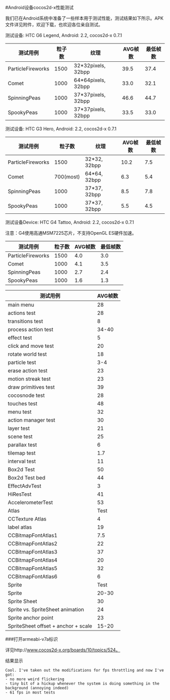 #Android设备cocos2d-x性能测试

我们已在Android系统中准备了一些样本用于测试性能，测试结果如下所示。APK文件详见附件，欢迎下载，也欢迎各位亲自测试。

测试设备: HTC G6 Legend, Android: 2.2, cocos2d-x 0.7.1

|测试用例	|粒子数|纹理|	AVG帧数|最低帧数|
|-------|-----|---|-------|------|
|ParticleFireworks|	1500|32*32pixels, 32bpp|39.5|37.4|
|Comet|	1000	|64*64pixels, 32bpp	|33.0|	32.1|
|SpinningPeas|	1000	|37*37pixels, 32bpp|46.6|44.7|
|SpookyPeas|1000|37*37pixels, 32bpp|33.5|33.0|

测试设备: HTC G3 Hero, Android: 2.2, cocos2d-x 0.7.1

|测试用例	|粒子数|纹理|	AVG帧数|	最低帧数|
|-------|-----|---|-------|-------|
|ParticleFireworks|1500|32*32, 32bpp|10.2|7.5|
|Comet|700(most)|64*64, 32bpp|6.3|5.4|
|SpinningPeas|1000|37*37, 32bpp|8.5|7.8|
|SpookyPeas|1000|37*37, 32bpp|5.5|4.5|

测试设备Device: HTC G4 Tattoo, Android: 2.2, cocos2d-x 0.7.1

注意：G4使用高通MSM7225芯片，不支持OpenGL ES硬件加速。

|测试用例	|粒子数|	AVG帧数|	最低帧数|
|-------|-----|------|--------|
|ParticleFireworks|	1500|4.0|3.0|
|Comet|1000	|4.1|3.5|
|SpinningPeas|1000|2.7|2.4|
|SpookyPeas|1000|1.6|1.3|

|测试用例	|AVG帧数|
|-------|------|
|main menu	|28|
|actions test|	28|
|transitions test|	8|
|process action test|34-40|
|effect test	|5|
|click and move test	|20|
|rotate world test|	18|
|particle test	|3-4|
|erase action test|	23|
|motion streak test	|23|
|draw primitives test|	39|
|cocosnode test	|28|
|touches test	|48|
|menu test	|32|
|action manager test	|30|
|layer test|	21|
|scene test	|25|
|parallax test	|6|
|tilemap test	|1.7|
|interval test	|11|
|Box2d Test	|50|
|Box2d Test bed|44|
|EffectAdvTest	|3|
|HiResTest	|41|
|AccelerometerTest	|53|	
|Atlas |Test	|
|CCTexture Atlas	|4|
|label atlas|	19|
|CCBitmapFontAtlas1	|7.5|
|CCBitmapFontAtlas2|22|
|CCBitmapFontAtlas3	|37|
|CCBitmapFontAtlas4	|20|
|CCBitmapFontAtlas5|32|
|CCBitmapFontAtlas6	|6|	
|Sprite |Test|	
|Sprite	|20-30|
|Sprite Sheet|	30|
|Sprite vs. SpriteSheet animation|	24|
|Sprite anchor point|	23|
|SpriteSheet offset + anchor + scale|	15-20|

###打开armeabi-v7a标识

详见http://www.cocos2d-x.org/boards/10/topics/524。

结果显示

```
Cool. I've taken out the modifications for fps throttling and now I've got:
- no more weird flickering
- tiny bit of a hickup whenever the system is doing something in the background (annoying indeed)
- 61 fps in most tests
```